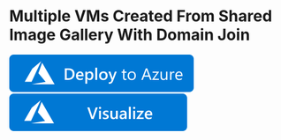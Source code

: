 # Multiple VMs Created From Shared Image Gallery With Domain Join

<a href="https://portal.azure.com/#create/Microsoft.Template/uri/https%3A%2F%2Fraw.githubusercontent.com%2Fcocallaw%2FAzARM-Templates%2Fmain%2F04-VM-Create-SIG-Multi-AD%2Fazuredeploy.json" target="_blank">
    <img src="https://raw.githubusercontent.com/Azure/azure-quickstart-templates/master/1-CONTRIBUTION-GUIDE/images/deploytoazure.svg?sanitize=true"/> 
</a>
<a href="http://armviz.io/#/?load=https%3A%2F%2Fraw.githubusercontent.com%2Fcocallaw%2FAzARM-Templates%2Fmain%2F04-VM-Create-SIG-Multi-AD%2Fazuredeploy.json" target="_blank">
    <img src="https://raw.githubusercontent.com/Azure/azure-quickstart-templates/master/1-CONTRIBUTION-GUIDE/images/visualizebutton.svg?sanitize=true"/>
</a>